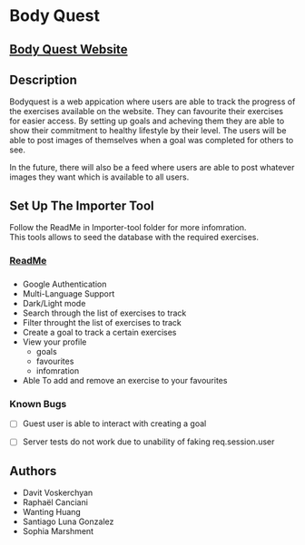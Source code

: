 # Body Quest
## [Body Quest Website](https://bodyquest.azurewebsites.net/)


## Description
Bodyquest is a web appication where users are able to track the progress of the exercises available on the website.
They can favourite their exercises for easier access.
By setting up goals and acheving them they are able to show their commitment to healthy lifestyle by their level.
The users will be able to post images of themselves when a goal was completed for others to see. 

In the future, there will also be a feed where users are able to post whatever images they want which is available to all users.



## Set Up The Importer Tool
Follow the ReadMe in Importer-tool folder for more infomration. <br>
This tools allows to seed the database with the required exercises.
###  [ReadMe](./Importer-tool/ReadMe.md)


###
- Google Authentication
- Multi-Language Support
- Dark/Light mode
- Search through the list of exercises to track
- Filter throught the list of exercises to track
- Create a goal to track a certain exercises
- View your profile
    - goals
    - favourites
    - infomration
- Able To add and remove an exercise to your favourites

### Known Bugs
- [ ] Guest user is able to interact with creating a goal
- [ ] Server tests do not work due to unability of faking req.session.user


## Authors
- Davit Voskerchyan
- Raphaël Canciani
- Wanting Huang
- Santiago Luna Gonzalez
- Sophia Marshment
